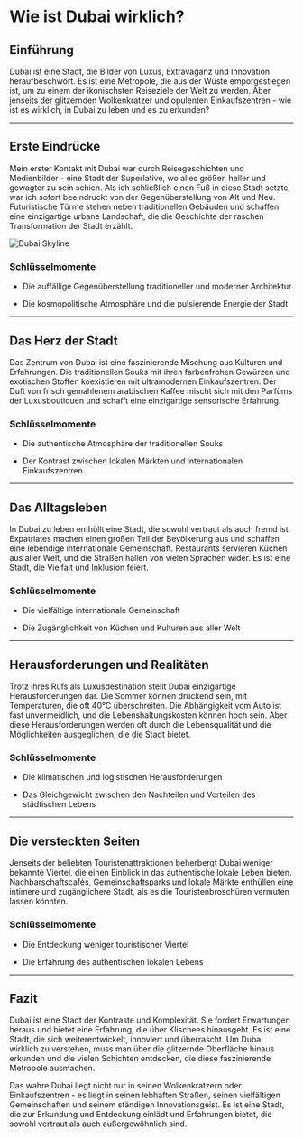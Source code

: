 # Wie ist Dubai wirklich?

## Einführung

Dubai ist eine Stadt, die Bilder von Luxus, Extravaganz und Innovation heraufbeschwört. Es ist eine Metropole, die aus der Wüste emporgestiegen ist, um zu einem der ikonischsten Reiseziele der Welt zu werden. Aber jenseits der glitzernden Wolkenkratzer und opulenten Einkaufszentren - wie ist es wirklich, in Dubai zu leben und es zu erkunden?

---

## Erste Eindrücke

Mein erster Kontakt mit Dubai war durch Reisegeschichten und Medienbilder - eine Stadt der Superlative, wo alles größer, heller und gewagter zu sein schien. Als ich schließlich einen Fuß in diese Stadt setzte, war ich sofort beeindruckt von der Gegenüberstellung von Alt und Neu. Futuristische Türme stehen neben traditionellen Gebäuden und schaffen eine einzigartige urbane Landschaft, die die Geschichte der raschen Transformation der Stadt erzählt.

![Dubai Skyline](https://twotrekkers.nyc3.cdn.digitaloceanspaces.com/media/multipart-uploads/Dubai_skyline.svg)

### Schlüsselmomente

- Die auffällige Gegenüberstellung traditioneller und moderner Architektur

- Die kosmopolitische Atmosphäre und die pulsierende Energie der Stadt

---

## Das Herz der Stadt

Das Zentrum von Dubai ist eine faszinierende Mischung aus Kulturen und Erfahrungen. Die traditionellen Souks mit ihren farbenfrohen Gewürzen und exotischen Stoffen koexistieren mit ultramodernen Einkaufszentren. Der Duft von frisch gemahlenem arabischen Kaffee mischt sich mit den Parfüms der Luxusboutiquen und schafft eine einzigartige sensorische Erfahrung.

### Schlüsselmomente

- Die authentische Atmosphäre der traditionellen Souks

- Der Kontrast zwischen lokalen Märkten und internationalen Einkaufszentren

---

## Das Alltagsleben

In Dubai zu leben enthüllt eine Stadt, die sowohl vertraut als auch fremd ist. Expatriates machen einen großen Teil der Bevölkerung aus und schaffen eine lebendige internationale Gemeinschaft. Restaurants servieren Küchen aus aller Welt, und die Straßen hallen von vielen Sprachen wider. Es ist eine Stadt, die Vielfalt und Inklusion feiert.

### Schlüsselmomente

- Die vielfältige internationale Gemeinschaft

- Die Zugänglichkeit von Küchen und Kulturen aus aller Welt

---

## Herausforderungen und Realitäten

Trotz ihres Rufs als Luxusdestination stellt Dubai einzigartige Herausforderungen dar. Die Sommer können drückend sein, mit Temperaturen, die oft 40°C überschreiten. Die Abhängigkeit vom Auto ist fast unvermeidlich, und die Lebenshaltungskosten können hoch sein. Aber diese Herausforderungen werden oft durch die Lebensqualität und die Möglichkeiten ausgeglichen, die die Stadt bietet.

### Schlüsselmomente

- Die klimatischen und logistischen Herausforderungen

- Das Gleichgewicht zwischen den Nachteilen und Vorteilen des städtischen Lebens

---

## Die versteckten Seiten

Jenseits der beliebten Touristenattraktionen beherbergt Dubai weniger bekannte Viertel, die einen Einblick in das authentische lokale Leben bieten. Nachbarschaftscafés, Gemeinschaftsparks und lokale Märkte enthüllen eine intimere und zugänglichere Stadt, als es die Touristenbroschüren vermuten lassen könnten.

### Schlüsselmomente

- Die Entdeckung weniger touristischer Viertel

- Die Erfahrung des authentischen lokalen Lebens

---

## Fazit

Dubai ist eine Stadt der Kontraste und Komplexität. Sie fordert Erwartungen heraus und bietet eine Erfahrung, die über Klischees hinausgeht. Es ist eine Stadt, die sich weiterentwickelt, innoviert und überrascht. Um Dubai wirklich zu verstehen, muss man über die glitzernde Oberfläche hinaus erkunden und die vielen Schichten entdecken, die diese faszinierende Metropole ausmachen.

Das wahre Dubai liegt nicht nur in seinen Wolkenkratzern oder Einkaufszentren - es liegt in seinen lebhaften Straßen, seinen vielfältigen Gemeinschaften und seinem ständigen Innovationsgeist. Es ist eine Stadt, die zur Erkundung und Entdeckung einlädt und Erfahrungen bietet, die sowohl vertraut als auch außergewöhnlich sind.
